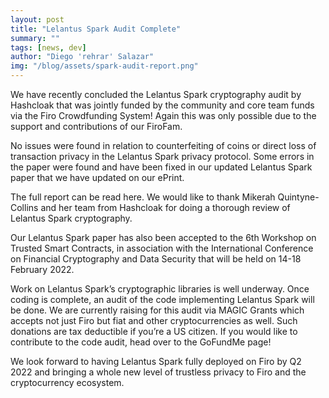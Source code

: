 ```yaml
---
layout: post
title: "Lelantus Spark Audit Complete"
summary: ""
tags: [news, dev]
author: "Diego 'rehrar' Salazar"
img: "/blog/assets/spark-audit-report.png"
---
```


We have recently concluded the Lelantus Spark cryptography audit by Hashcloak that was jointly funded by the community and core team funds via the Firo Crowdfunding System! Again this was only possible due to the support and contributions of our FiroFam.

No issues were found in relation to counterfeiting of coins or direct loss of transaction privacy in the Lelantus Spark privacy protocol. Some errors in the paper were found and have been fixed in our updated Lelantus Spark paper that we have updated on our ePrint.

The full report can be read here. We would like to thank Mikerah Quintyne-Collins and her team from Hashcloak for doing a thorough review of Lelantus Spark cryptography.

Our Lelantus Spark paper has also been accepted to the 6th Workshop on Trusted Smart Contracts, in association with the International Conference on Financial Cryptography and Data Security that will be held on 14-18 February 2022.

Work on Lelantus Spark’s cryptographic libraries is well underway. Once coding is complete, an audit of the code implementing Lelantus Spark will be done. We are currently raising for this audit via MAGIC Grants which accepts not just Firo but fiat and other cryptocurrencies as well. Such donations are tax deductible if you’re a US citizen. If you would like to contribute to the code audit, head over to the GoFundMe page!

We look forward to having Lelantus Spark fully deployed on Firo by Q2 2022 and bringing a whole new level of trustless privacy to Firo and the cryptocurrency ecosystem.


